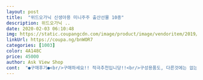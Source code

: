 ```yaml
---
layout: post 
title:  "위드오가닉 신생아용 미니주주 출산선물 10종" 
description: 위드오가닉 ..
date: 2020-02-03 06:10:48 
img: https://static.coupangcdn.com/image/product/image/vendoritem/2019/01/30/3061573072/29307621-883f-4ce1-a046-c7f181e417ea.jpg 
linkUrl: https://coupa.ng/bnWOR7 
categories: [1003] 
color: 4A148C 
price: 45000 
author: Ask View Shop 
cont:  "●구매후기●<br/>구매하세요!! 적극추천입니당!!<br/>구성용품도, 다른것에는 없는 신생아용 베개가 포함되어 있어서 좋구요<br/>너무 좋다고 하더군요!!^^<br/>너무너무 보들보들거리고 부드러워서 신생아에게 자극없이 최고일것 같아요<br/>브라운 박스에 고급스럽고 깔끔하게 포장되어있어서 정말로 선물 받았을때 기분이 너무 좋을것 같아요<br/>상품설명과 똑같은 색감과 디자인으로 받자마자 열어보구는 너무나 만족스러웠네요<br/>선물로 줬더니 세트로 필요한 것만 들어있어서<br/>아기가 태어나기 전에 미리 구매했는데 귀엽고 예뻐 보여요<br/>알겠더라구요  ㅋㅋ<br/>앞으로 제 주위의 모든 출산을 앞둔 이들에게는 요걸로 선물하는걸로 꽝꽝꽝!!! ^^<br/>여아남아, 성별에 상관없는 컬러감으로 누구에게나 선물해도 좋고,<br/>올게닉  면이 뭔지 정확히 알지못한채 주문했는데 <br/> -.<br/><br/> -;; 확실이 직접 손으로 터치해보니까<br/>우선, 아무래도 선물이라 팩키지 포장박스도 무시할 수 없게 중요하잖아요~<br/>적극추천합니당~~<br/>주는 사람도 받는 사람도 모두 만족할만한 구성품인것 같습니다.<br/><br/>출산선물용으로, 알찬구성과 합리적인 가격으로 찾고계신다면 당연히 그냥 요걸로<br/>친척동생 출산 선물로 구매했습니다.<br/><br/>" 
---
```

